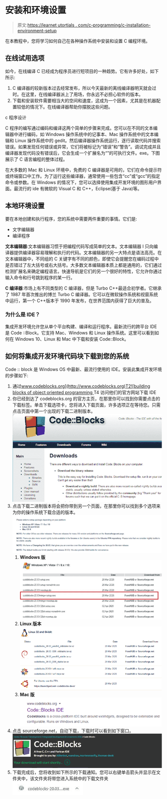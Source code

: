 # 安装和环境设置

> 原文:[https://learnet utortials . com/c-programming/c-installation-environment-setup](https://learnetutorials.com/c-programming/c-installation-environment-setup)

在本教程中，您将学习如何自己在各种操作系统中安装和设置 C 编程环境。

## 在线试用选项

如今，在线编译 C 已经成为程序员进行短项目的一种趋势。它有许多好处，如下所示:

1.  C 编译器的较新版本过去经常发布，所以今天最新的离线编译器明天就会过时。在这里，在线编译器派上了用场，你永远不必担心软件的版本。
2.  下载和安装软件需要相当大的空间和速度，这成为一个因素，尤其是在机器配置较低的情况下。在线编译器帮助你摆脱这些问题。

c 程序设计

C 程序的编写通过编码和编译这两个简单的步骤来完成。您可以在不同的文本编辑器中进行编码，如 Windows 操作系统中的记事本、Mac 操作系统中的文本编辑和 Linux 操作系统中的 gedit。然后编译器操作系统运行，逐行读取代码并搜索错误。如果发现任何错误或异常，它们将被标记为“错误”和“警告”。调试完成并且编译器发现代码没有错误后，它会生成一个扩展名为“”的可执行文件。exe。下图展示了 C 语言编程的整体过程。

在大多数的 Mac 和 Linux 环境中，免费的 C 编译器是可用的，它们在命令提示符或终端窗口中工作。为了运行这些编译器，通常使用一些包含“cc”或“gcc”的指定命令或参数。在 Windows 的情况下，您可以选择使用集成开发环境的图形用户界面。最流行的 ide 有微软的 Visual C 和 C++，Eclipse(基于 Java)等。

## 本地环境设置

要在本地创建和执行程序，您的系统中需要两件重要的事情。它们是:

*   文字编辑器
*   编译程序

**文本编辑器**:文本编辑器习惯于把编程代码写成简单的文本。文本编辑器 l 只向编译器提供编译器容易理解和执行的代码。文本编辑器的另一大特点是语法高亮。在文本编辑器中，不同组的 C 关键字有不同的颜色，即使它会提醒您在编码过程中是否错过了左大括号或右大括号。大多数文本编辑器本质上都是通用的，它们通过检测扩展名来确定编程语言。快速导航是它们的另一个很好的特性，它允许你通过输入命令和行号跳到程序的某一行。

**C 编译器**:市场上有不同类型的 C 编译器，但是 Turbo C++最适合初学者。它继承了 1987 年首次推出的博兰 Turbo C 编译器。它可以在微软操作系统和视窗系统中运行，第一个 C++版本于 1990 年发布，在世界范围内获得了巨大的普及。

### 为什么是 IDE？

集成开发环境允许您从单个平台构建、编译和运行程序。最新流行的跨平台 IDE 是 Code ::Block。它支持 Mac、Windows 和 Linux 操作系统。这里可以看到如何在 Windows 10、Linux 和 Mac 中下载和安装 Code::Block。

## 如何将集成开发环境代码块下载到您的系统

Code :: block 是 Windows OS 中最新、最流行使用的 IDE。安装此集成开发环境的步骤如下:

1.  通过[www.codeblocks.org](http://www.codeblocks.org)T2![building blocks of object oriented programming ](img/a3d32d197bd97be0a8ff79bf3c4e29f2.png)T4 访问他们的官方网站下载 IDE
2.  你已经到达了 codeblocks.org 的官方主页，在那里你可以找到你需要点击的下载标签。单击下载选项卡，您将进入下载页面，许多选项正在等待您。只需点击页面中第一个出现的下载二进制版本。![building blocks of object oriented programming ](img/6b88c0e402323a20286ba37bddbfcb5c.png)
3.  点击下载二进制版本将会把你带到另一个页面，在那里你可以找到多个选项来为你的操作系统下载合适的版本。![building blocks of object oriented programming ](img/3982ccddf16e010461867bce96ef8b75.png)
    1.  **Windows 版**![building blocks of object oriented programming ](img/eaf6aee9a366cdc374006500772f5884.png)
    2.  **Linux 版本**![building blocks of object oriented programming ](img/ed74b33acb653aa644a83c8337630376.png)
    3.  **Mac 版**![building blocks of object oriented programming ](img/a3d32d197bd97be0a8ff79bf3c4e29f2.png)
4.  点击 sourceforge.net，自动下载，下载时可以看到如下窗口。![building blocks of object oriented programming ](img/d2fab283a04ecf5f2ddd19128d467ed6.png)
5.  下载完成后，您将收到如下所示的下载通知。您可以右键单击箭头并显示在文件夹中，该文件夹将带您进入系统中的下载文件夹![building blocks of object oriented programming ](img/88cb3c6dc1a6dd921d838b15201ac0e0.png)